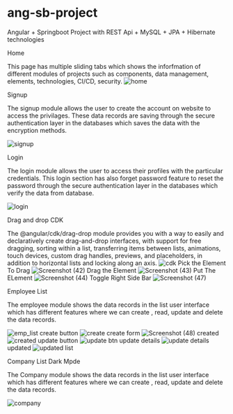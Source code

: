 # ang-sb-project
Angular + Springboot Project with REST Api + MySQL + JPA + Hibernate technologies




Home 

This page has multiple sliding tabs which shows the inforfmation of different modules of projects such as components, data management, elements, technologies, CI/CD, security. 
![home](https://user-images.githubusercontent.com/69523356/147020887-1c14a6f1-94d3-43e4-8ce7-c155f06ebe76.png)

Signup

The signup module allows the user to create the account on website to access the privilages. These data records are saving through the secure authentication layer in the databases which saves the data with the encryption methods.

![signup](https://user-images.githubusercontent.com/69523356/147021612-33e73093-dc4b-4cdc-9aa0-ecb8e1109942.png)

Login

The login module allows the user to access their profiles with the particular credentials. This login section has also forget password feature to reset the password through the secure authentication layer in the databases which verify the data from database.

![login](https://user-images.githubusercontent.com/69523356/147021630-575b3511-572d-4c07-b226-b001086d3d55.png)

Drag and drop CDK

The @angular/cdk/drag-drop module provides you with a way to easily and declaratively create drag-and-drop interfaces, with support for free dragging, sorting within a list, transferring items between lists, animations, touch devices, custom drag handles, previews, and placeholders, in addition to horizontal lists and locking along an axis.
![cdk](https://user-images.githubusercontent.com/69523356/147021521-410fb8bf-9b3b-4f92-9066-0a96c833bf68.png)
Pick the Element To Drag
![Screenshot (42)](https://user-images.githubusercontent.com/69523356/148094303-784c89d5-c72d-4490-b13c-f399acb08309.png)
Drag the Element
![Screenshot (43)](https://user-images.githubusercontent.com/69523356/148094368-d7bb6485-a4ed-4b0a-844e-f17e4475bef2.png)
Put The ELement
![Screenshot (44)](https://user-images.githubusercontent.com/69523356/148094376-6a134230-bff5-4037-b98d-2394afb15c9d.png)
Toggle Right Side Bar
![Screenshot (47)](https://user-images.githubusercontent.com/69523356/148095457-637af89e-1c00-4f50-9414-b35a7c885ea0.png)


Employee List

The employee module shows the data records in the list user interface which has different features where we can create , read, update and delete the data records.

![emp_list](https://user-images.githubusercontent.com/69523356/147021589-b7adbba8-2f4a-4fdd-b83f-1427a0d7a5df.png)
create button
![create](https://user-images.githubusercontent.com/69523356/148094473-d03374a8-32f7-4750-95c3-275d57cbc098.png)
create form
![Screenshot (48)](https://user-images.githubusercontent.com/69523356/148094606-596d50c8-251b-41ee-bbfb-565904d032d9.png)
created
![created](https://user-images.githubusercontent.com/69523356/148094668-f97e44bf-b6a5-4f3a-b07b-bd519ec85082.png)
update button
![update btn](https://user-images.githubusercontent.com/69523356/148094691-c0723d35-0b7a-472d-8f78-f187767ac50a.png)
update  details
![update details](https://user-images.githubusercontent.com/69523356/148094727-8a94a724-9408-4839-a0cf-8fd3b5cfdd22.png)
updated
![updated list](https://user-images.githubusercontent.com/69523356/148094785-9f0876d2-0215-4059-9557-7c05f43accb4.png)






Company List Dark Mpde

The Company module shows the data records in the list user interface which has different features where we can create , read, update and delete the data records.

![company](https://user-images.githubusercontent.com/69523356/147022745-602861a9-e11d-48f0-b851-ee17bbe5417d.png)




